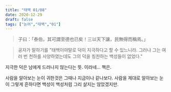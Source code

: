 ```yaml
---
title: "태백 01/08"
date: 2020-12-29
draft: false
tags: ["논어","태백","01"]
---
```


> 子曰：「泰伯，其可謂至德也已矣！三以天下讓，民無得而稱焉。」

> 공자가 말하기를 "태백이야말로 덕이 지극하다고 할 수 있느니라. 그러나 그는 여러 번 천하를 사양하였는데도 그의 덕을 칭찬하는 백성들이 없었다."

지극한 덕은 남에게 드러나지 않는다는 뜻. 이라네... 책은.

사람을 알아보는 눈이 귀한것은 그때나 지금이나 같나보다. 사람을 제대로 알아보는 눈이 그렇게 흔하다면 백성이 백성처럼 그리 살지는 않았겠지만.
